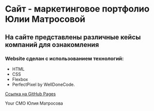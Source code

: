 # Сайт - маркетинговое портфолио Юлии Матросовой

## На сайте представлены различные кейсы компаний для ознакомления

### Website сделан с использованием технологий:
* HTML
* CSS
* Flexbox
* PerfectPixel by WellDoneCode.

[Ссылка на GitHub Pages](https://majulnik.github.io/marketing-portfolio/index.html)

Your CMO Юлия Матросова